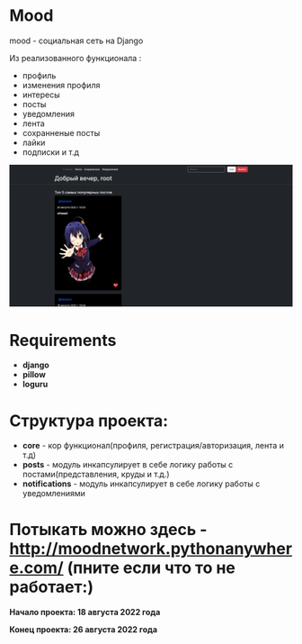 # Mood

mood - социальная сеть на Django

Из реализованного функционала :
  - профиль
  - изменения профиля
  - интересы
  - посты
  - уведомления
  - лента
  - сохранненые посты
  - лайки
  - подписки
  и т.д

![Example](static/screen.png)

# Requirements

  - **django**
  - **pillow**
  - **loguru**
  
# Структура проекта:

  - **core** - кор функционал(профиля, регистрация/авторизация, лента и т.д)
  - **posts** - модуль инкапсулирует в себе логику работы с постами(представления, круды и т.д.)
  - **notifications** - модуль инкапсулирует в себе логику работы с уведомлениями


# Потыкать можно здесь - http://moodnetwork.pythonanywhere.com/ (пните если что то не работает:)

**Начало проекта: 18 августа 2022 года**

**Конец проекта: 26 августа 2022 года**


